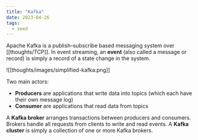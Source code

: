 ```yaml
---
title: "Kafka"
date: 2023-04-26
tags:
  - seed
---
```


Apache Kafka is a publish–subscribe based messaging system over [[thoughts/TCP]]. In event streaming, an **event** (also called a message or record) is simply a record of a state change in the system.

![[thoughts/images/simplified-kafka.png]]

Two main actors:

- **Producers** are applications that write data into topics (which each have their own message log)
- **Consumer** are applications that read data from topics

A **Kafka broker** arranges transactions between producers and consumers. Brokers handle all requests from clients to write and read events. A **Kafka cluster** is simply a collection of one or more Kafka brokers.
